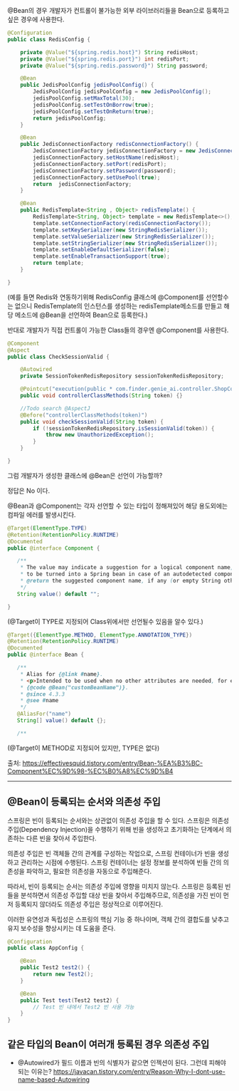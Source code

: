 @Bean의 경우 개발자가 컨트롤이 불가능한 외부 라이브러리들을 Bean으로 등록하고 싶은 경우에 사용한다.
```java
@Configuration
public class RedisConfig {

    private @Value("${spring.redis.host}") String redisHost;
    private @Value("${spring.redis.port}") int redisPort;
    private @Value("${spring.redis.password}") String password;

    @Bean
    public JedisPoolConfig jedisPoolConfig() {
        JedisPoolConfig jedisPoolConfig = new JedisPoolConfig();
        jedisPoolConfig.setMaxTotal(30);
        jedisPoolConfig.setTestOnBorrow(true);
        jedisPoolConfig.setTestOnReturn(true);
        return jedisPoolConfig;
    }

    @Bean
    public JedisConnectionFactory redisConnectionFactory() {
        JedisConnectionFactory jedisConnectionFactory = new JedisConnectionFactory(jedisPoolConfig());
        jedisConnectionFactory.setHostName(redisHost);
        jedisConnectionFactory.setPort(redisPort);
        jedisConnectionFactory.setPassword(password);
        jedisConnectionFactory.setUsePool(true);
        return  jedisConnectionFactory;
    }

    @Bean
    public RedisTemplate<String , Object> redisTemplate() {
        RedisTemplate<String, Object> template = new RedisTemplate<>();
        template.setConnectionFactory(redisConnectionFactory());
        template.setKeySerializer(new StringRedisSerializer());
        template.setValueSerializer(new StringRedisSerializer());
        template.setStringSerializer(new StringRedisSerializer());
        template.setEnableDefaultSerializer(false);
        template.setEnableTransactionSupport(true);
        return template;
    }

}
```

(예를 들면 Redis와 연동하기위해 RedisConfig 클래스에 @Component를 선언할수는 없으니 RedisTemplate의 인스턴스를 생성하는 redisTemplate메소드를 만들고 해당 메소드에 @Bean을 선언하여 Bean으로 등록한다.)

반대로 개발자가 직접 컨트롤이 가능한 Class들의 경우엔 @Component를 사용한다.

```java
@Component
@Aspect
public class CheckSessionValid {

    @Autowired
    private SessionTokenRedisRepository sessionTokenRedisRepository;

    @Pointcut("execution(public * com.finder.genie_ai.controller.ShopController(..)) && args(token)")
    public void controllerClassMethods(String token) {}

    //Todo search @AspectJ
    @Before("controllerClassMethods(token)")
    public void checkSessionValid(String token) {
        if (!sessionTokenRedisRepository.isSessionValid(token)) {
            throw new UnauthorizedException();
        }
    }

}
```

그럼 개발자가 생성한 클래스에 @Bean은 선언이 가능할까?

정답은 No 이다.

@Bean과 @Component는 각자 선언할 수 있는 타입이 정해져있어 해당 용도외에는 컴파일 에러를 발생시킨다.

```java
@Target(ElementType.TYPE)
@Retention(RetentionPolicy.RUNTIME)
@Documented
public @interface Component {

   /**
    * The value may indicate a suggestion for a logical component name,
    * to be turned into a Spring bean in case of an autodetected component.
    * @return the suggested component name, if any (or empty String otherwise)
    */
   String value() default "";

}
```

(@Target이 TYPE로 지정되어 Class위에서만 선언될수 있음을 알수 있다.)

```java
@Target({ElementType.METHOD, ElementType.ANNOTATION_TYPE})
@Retention(RetentionPolicy.RUNTIME)
@Documented
public @interface Bean {

   /**
    * Alias for {@link #name}.
    * <p>Intended to be used when no other attributes are needed, for example:
    * {@code @Bean("customBeanName")}.
    * @since 4.3.3
    * @see #name
    */
   @AliasFor("name")
   String[] value() default {};

   /**
```
(@Target이 METHOD로 지정되어 있지만, TYPE은 없다)

출처: https://effectivesquid.tistory.com/entry/Bean-%EA%B3%BC-Component%EC%9D%98-%EC%B0%A8%EC%9D%B4

---

## @Bean이 등록되는 순서와 의존성 주입
스프링은 빈이 등록되는 순서와는 상관없이 의존성 주입을 할 수 있다. 스프링은 의존성 주입(Dependency Injection)을 수행하기 위해 빈을 생성하고 초기화하는 단계에서 의존하는 다른 빈을 찾아서 주입한다.   

의존성 주입은 빈 객체들 간의 관계를 구성하는 작업으로, 스프링 컨테이너가 빈을 생성하고 관리하는 시점에 수행된다. 스프링 컨테이너는 설정 정보를 분석하여 빈들 간의 의존성을 파악하고, 필요한 의존성을 자동으로 주입해준다.   

따라서, 빈이 등록되는 순서는 의존성 주입에 영향을 미치지 않는다. 스프링은 등록된 빈들을 분석하면서 의존성 주입할 대상 빈을 찾아서 주입해주므로, 의존성을 가진 빈이 먼저 등록되지 않더라도 의존성 주입은 정상적으로 이루어진다.

이러한 유연성과 독립성은 스프링의 핵심 기능 중 하나이며, 객체 간의 결합도를 낮추고 유지 보수성을 향상시키는 데 도움을 준다.

``` java 
@Configuration
public class AppConfig {

    @Bean
    public Test2 test2() {
        return new Test2();
    }

    @Bean
    public Test test(Test2 test2) {
        // Test 빈 내에서 Test2 빈 사용 가능
    }
}

```

## 같은 타입의 Bean이 여러개 등록된 경우 의존성 주입
- @Autowired가 필드 이름과 빈의 식별자가 같으면 인젝션이 된다. 그런데 피해야 되는 이유는? 
https://javacan.tistory.com/entry/Reason-Why-I-dont-use-name-based-Autowiring 

